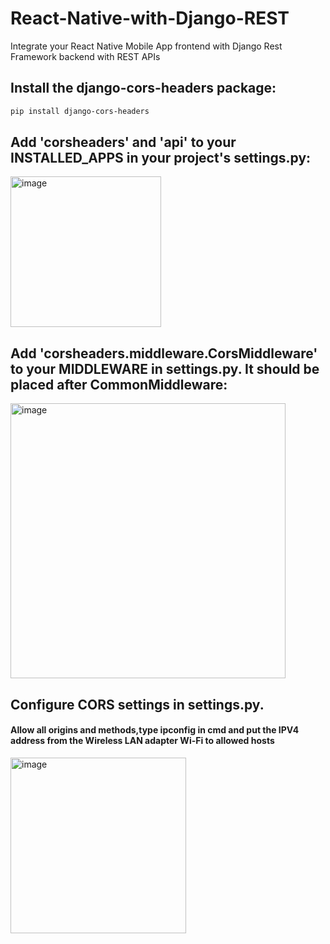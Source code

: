 # React-Native-with-Django-REST
Integrate your React Native Mobile App frontend with Django Rest Framework backend with REST APIs

## Install the django-cors-headers package:
```bash
pip install django-cors-headers
```
## Add 'corsheaders' and 'api' to your INSTALLED_APPS in your project's settings.py:
<img width="241" alt="image" src="https://github.com/SiddhantKodolkar/React-Native-with-Django-REST/assets/111975032/b4783c52-d274-437a-bf8a-146e7ba7fcd0">

## Add 'corsheaders.middleware.CorsMiddleware' to your MIDDLEWARE in settings.py. It should be placed after CommonMiddleware:
<img width="440" alt="image" src="https://github.com/SiddhantKodolkar/React-Native-with-Django-REST/assets/111975032/13158008-6b38-47dc-aee6-2af1863220a4">

## Configure CORS settings in settings.py. 
#### Allow all origins and methods,type ipconfig in cmd and put the IPV4 address from the Wireless LAN adapter Wi-Fi to allowed hosts
<img width="281" alt="image" src="https://github.com/SiddhantKodolkar/React-Native-with-Django-REST/assets/111975032/8b683a74-556b-451d-9abe-e2f575bbb064">

